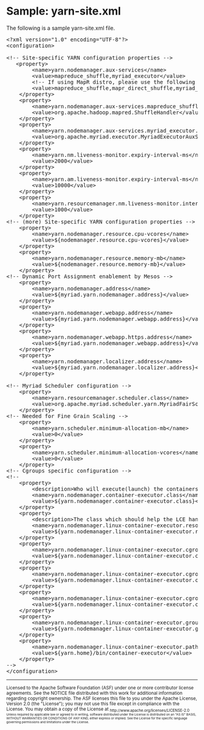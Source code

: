 # Sample: yarn-site.xml

The following is a sample yarn-site.xml file.



<pre>
&lt;?xml version="1.0" encoding="UTF-8"?>
&lt;configuration>

&lt;!-- Site-specific YARN configuration properties -->
   &ltproperty>
        &lt;name>yarn.nodemanager.aux-services&lt;/name>
        &lt;value>mapreduce_shuffle,myriad_executor&lt;/value>
        &lt;!-- If using MapR distro, please use the following value:
        &lt;value>mapreduce_shuffle,mapr_direct_shuffle,myriad_executor&lt;/value> -->
    &lt;/property>
    &lt;property>
        &lt;name>yarn.nodemanager.aux-services.mapreduce_shuffle.class&lt;/name>
        &lt;value>org.apache.hadoop.mapred.ShuffleHandler&lt;/value>
    &lt;/property>
    &lt;property>
        &lt;name>yarn.nodemanager.aux-services.myriad_executor.class&lt;/name>
        &lt;value>org.apache.myriad.executor.MyriadExecutorAuxService&lt;/value>
    &lt;/property>
    &lt;property>
        &lt;name>yarn.nm.liveness-monitor.expiry-interval-ms&lt;/name>
        &lt;value>2000&lt;/value>
    &lt;/property>
    &lt;property>
        &lt;name>yarn.am.liveness-monitor.expiry-interval-ms&lt;/name>
        &lt;value>10000&lt;/value>
    &lt;/property>
    &lt;property>
        &lt;name>yarn.resourcemanager.nm.liveness-monitor.interval-ms&lt;/name>
        &lt;value>1000&lt;/value>
    &lt;/property>
&lt;!-- (more) Site-specific YARN configuration properties -->
    &lt;property>
        &lt;name>yarn.nodemanager.resource.cpu-vcores&lt;/name>
        &lt;value>${nodemanager.resource.cpu-vcores}&lt;/value>
    &lt;/property>
    &lt;property>
        &lt;name>yarn.nodemanager.resource.memory-mb&lt;/name>
        &lt;value>${nodemanager.resource.memory-mb}&lt;/value>
    &lt;/property>
&lt;!-- Dynamic Port Assignment enablement by Mesos -->
    &lt;property>
        &lt;name>yarn.nodemanager.address&lt;/name>
        &lt;value>${myriad.yarn.nodemanager.address}&lt;/value>
    &lt;/property>
    &lt;property>
        &lt;name>yarn.nodemanager.webapp.address&lt;/name>
        &lt;value>${myriad.yarn.nodemanager.webapp.address}&lt;/value>
    &lt;/property>
    &lt;property>
        &lt;name>yarn.nodemanager.webapp.https.address&lt;/name>
        &lt;value>${myriad.yarn.nodemanager.webapp.address}&lt;/value>
    &lt;/property>
    &lt;property>
        &lt;name>yarn.nodemanager.localizer.address&lt;/name>
        &lt;value>${myriad.yarn.nodemanager.localizer.address}&lt;/value>
    &lt;/property>

&lt;!-- Myriad Scheduler configuration -->
    &lt;property>
        &lt;name>yarn.resourcemanager.scheduler.class&lt;/name>
        &lt;value>org.apache.myriad.scheduler.yarn.MyriadFairScheduler&lt;/value>
    &lt;/property>
&lt;!-- Needed for Fine Grain Scaling -->
    &lt;property>
        &lt;name>yarn.scheduler.minimum-allocation-mb&lt;/name>
        &lt;value>0&lt;/value>
    &lt;/property>
    &lt;property>
        &lt;name>yarn.scheduler.minimum-allocation-vcores&lt;/name>
        &lt;value>0&lt;/value>
    &lt;/property>
&lt;!-- Cgroups specific configuration -->
&lt;!--
    &lt;property>
        &lt;description>Who will execute(launch) the containers.&lt;/description>
        &lt;name>yarn.nodemanager.container-executor.class&lt;/name>
        &lt;value>${yarn.nodemanager.container-executor.class}&lt;/value>
    &lt;/property>
    &lt;property>
        &lt;description>The class which should help the LCE handle resources.&lt;/description>
        &lt;name>yarn.nodemanager.linux-container-executor.resources-handler.class&lt;/name>
        &lt;value>${yarn.nodemanager.linux-container-executor.resources-handler.class}&lt;/value>
    &lt;/property>
    &lt;property>
        &lt;name>yarn.nodemanager.linux-container-executor.cgroups.hierarchy&lt;/name>
        &lt;value>${yarn.nodemanager.linux-container-executor.cgroups.hierarchy}&lt;/value>
    &lt;/property>
    &lt;property>
        &lt;name>yarn.nodemanager.linux-container-executor.cgroups.mount&lt;/name>
        &lt;value>${yarn.nodemanager.linux-container-executor.cgroups.mount}&lt;/value>
    &lt;/property>
    &lt;property>
        &lt;name>yarn.nodemanager.linux-container-executor.cgroups.mount-path&lt;/name>
        &lt;value>${yarn.nodemanager.linux-container-executor.cgroups.mount-path}&lt;/value>
    &lt;/property>
    &lt;property>
        &lt;name>yarn.nodemanager.linux-container-executor.group&lt;/name>
        &lt;value>${yarn.nodemanager.linux-container-executor.group}&lt;/value>
    &lt;/property>
    &lt;property>
        &lt;name>yarn.nodemanager.linux-container-executor.path&lt;/name>
        &lt;value>${yarn.home}/bin/container-executor&lt;/value>
    &lt;/property>
-->
&lt;/configuration>
</pre>

---
<sub>
Licensed to the Apache Software Foundation (ASF) under one
or more contributor license agreements.  See the NOTICE file
distributed with this work for additional information
regarding copyright ownership.  The ASF licenses this file
to you under the Apache License, Version 2.0 (the
"License"); you may not use this file except in compliance
with the License.  You may obtain a copy of the License at

<sub>
  http://www.apache.org/licenses/LICENSE-2.0

<sub>
Unless required by applicable law or agreed to in writing,
software distributed under the License is distributed on an
"AS IS" BASIS, WITHOUT WARRANTIES OR CONDITIONS OF ANY
KIND, either express or implied.  See the License for the
specific language governing permissions and limitations
under the License.
